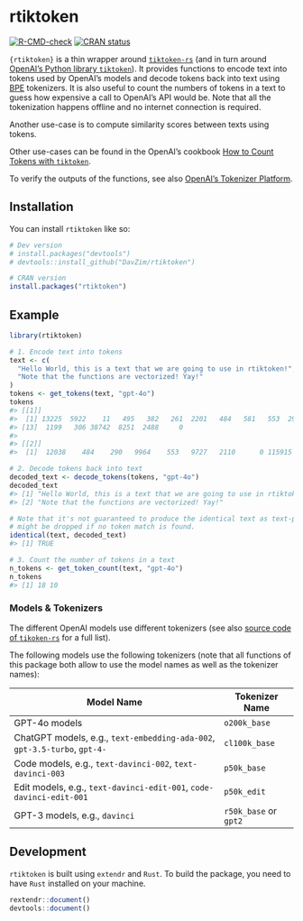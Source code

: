 
<!-- README.md is generated from README.Rmd. Please edit that file -->

# rtiktoken

<!-- badges: start -->
[![R-CMD-check](https://github.com/DavZim/rtiktoken/actions/workflows/R-CMD-check.yaml/badge.svg)](https://github.com/DavZim/rtiktoken/actions/workflows/R-CMD-check.yaml)
[![CRAN status](https://www.r-pkg.org/badges/version/rtiktoken)](https://CRAN.R-project.org/package=rtiktoken)
<!-- badges: end -->

`{rtiktoken}` is a thin wrapper around
[`tiktoken-rs`](https://github.com/zurawiki/tiktoken-rs) (and in turn
around [OpenAI’s Python library
`tiktoken`](https://github.com/openai/tiktoken)). It provides functions
to encode text into tokens used by OpenAI’s models and decode tokens
back into text using
[BPE](https://en.wikipedia.org/wiki/Byte_pair_encoding) tokenizers. It
is also useful to count the numbers of tokens in a text to guess how
expensive a call to OpenAI’s API would be. Note that all the
tokenization happens offline and no internet connection is required.

Another use-case is to compute similarity scores between texts using
tokens.

Other use-cases can be found in the OpenAI’s cookbook [How to Count
Tokens with
`tiktoken`](https://github.com/openai/openai-cookbook/blob/main/examples/How_to_count_tokens_with_tiktoken.ipynb).

To verify the outputs of the functions, see also [OpenAI’s Tokenizer
Platform](https://platform.openai.com/tokenizer).

## Installation

You can install `rtiktoken` like so:

``` r
# Dev version
# install.packages("devtools")
# devtools::install_github("DavZim/rtiktoken")

# CRAN version
install.packages("rtiktoken")
```

## Example

``` r
library(rtiktoken)

# 1. Encode text into tokens
text <- c(
  "Hello World, this is a text that we are going to use in rtiktoken!",
  "Note that the functions are vectorized! Yay!"
)
tokens <- get_tokens(text, "gpt-4o")
tokens
#> [[1]]
#>  [1] 13225  5922    11   495   382   261  2201   484   581   553  2966   316
#> [13]  1199   306 38742  8251  2488     0
#> 
#> [[2]]
#>  [1]  12038    484    290   9964    553   9727   2110      0 115915      0

# 2. Decode tokens back into text
decoded_text <- decode_tokens(tokens, "gpt-4o")
decoded_text
#> [1] "Hello World, this is a text that we are going to use in rtiktoken!"
#> [2] "Note that the functions are vectorized! Yay!"

# Note that it's not guaranteed to produce the identical text as text-parts
# might be dropped if no token match is found.
identical(text, decoded_text)
#> [1] TRUE

# 3. Count the number of tokens in a text
n_tokens <- get_token_count(text, "gpt-4o")
n_tokens
#> [1] 18 10
```

### Models & Tokenizers

The different OpenAI models use different tokenizers (see also [source
code of
`tikoken-rs`](https://github.com/zurawiki/tiktoken-rs/blob/main/tiktoken-rs/src/tokenizer.rs)
for a full list).

The following models use the following tokenizers (note that all
functions of this package both allow to use the model names as well as
the tokenizer names):

| Model Name                                                             | Tokenizer Name        |
|------------------------------------------------------------------------|-----------------------|
| GPT-4o models                                                          | `o200k_base`          |
| ChatGPT models, e.g., `text-embedding-ada-002`, `gpt-3.5-turbo`, `gpt-4-` | `cl100k_base`         |
| Code models, e.g., `text-davinci-002`, `text-davinci-003`                 | `p50k_base`           |
| Edit models, e.g., `text-davinci-edit-001`, `code-davinci-edit-001`       | `p50k_edit`           |
| GPT-3 models, e.g., `davinci`                                             | `r50k_base` or `gpt2` |

## Development

`rtiktoken` is built using `extendr` and `Rust`. To build the package,
you need to have `Rust` installed on your machine.

``` r
rextendr::document()
devtools::document()
```
